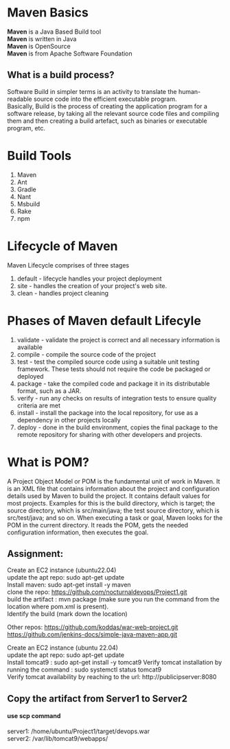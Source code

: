 # Maven Basics
**Maven** is a Java Based Build tool  
**Maven** is written in Java  
**Maven** is OpenSource  
**Maven** is from Apache Software Foundation  

## What is a build process?  
Software Build in simpler terms is an activity to translate the human-readable source code into the efficient executable program.  
Basically, Build is the process of creating the application program for a software release, by taking all the relevant source code files and compiling them and then creating a build artefact, such as binaries or executable program, etc.
# Build Tools
1) Maven
2) Ant
3) Gradle
4) Nant
5) Msbuild
6) Rake
7) npm

# Lifecycle of Maven
Maven Lifecycle comprises of three stages  
1) default -  lifecycle handles your project deployment
2) site -  handles the creation of your project's web site.
3) clean -  handles project cleaning

# Phases of Maven default Lifecyle  
1) validate -  validate the project is correct and all necessary information is available
2) compile - compile the source code of the project
3) test - test the compiled source code using a suitable unit testing framework. These tests should not require the code be packaged or deployed
4) package - take the compiled code and package it in its distributable format, such as a JAR.
5) verify - run any checks on results of integration tests to ensure quality criteria are met
6) install - install the package into the local repository, for use as a dependency in other projects locally
7) deploy - done in the build environment, copies the final package to the remote repository for sharing with other developers and projects.

# What is POM?  
A Project Object Model or POM is the fundamental unit of work in Maven. It is an XML file that contains information about the project and configuration details used by Maven to build the project. It contains default values for most projects. Examples for this is the build directory, which is target; the source directory, which is src/main/java; the test source directory, which is src/test/java; and so on. When executing a task or goal, Maven looks for the POM in the current directory. It reads the POM, gets the needed configuration information, then executes the goal.

## Assignment:
Create an EC2 instance (ubuntu22.04)  
update the apt repo: sudo apt-get update  
Install maven: sudo apt-get install -y maven  
clone the repo: https://github.com/nocturnaldevops/Project1.git  
build the artifact : mvn package (make sure you run the command from the location where pom.xml is present).  
Identify the build (mark down the location)  

Other repos: https://github.com/koddas/war-web-project.git   
             https://github.com/jenkins-docs/simple-java-maven-app.git

Create an EC2 instance (ubuntu 22.04)  
update the apt repo: sudo apt-get update  
Install tomcat9 : sudo apt-get install -y tomcat9
Verify tomcat installation by running the command : sudo systemctl status tomcat9  
Verify tomcat availability by reaching to the url: http://publicipserver:8080  

## Copy the artifact from Server1 to Server2  
#### use scp command
server1: /home/ubuntu/Project1/target/devops.war  
server2: /var/lib/tomcat9/webapps/